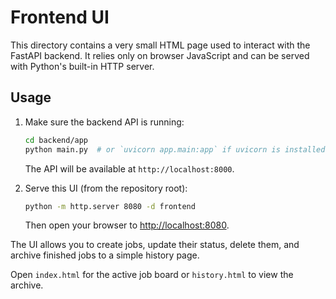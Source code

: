 # Frontend UI

This directory contains a very small HTML page used to interact with the
FastAPI backend. It relies only on browser JavaScript and can be served
with Python's built-in HTTP server.

## Usage

1. Make sure the backend API is running:
   ```bash
   cd backend/app
   python main.py  # or `uvicorn app.main:app` if uvicorn is installed
   ```
   The API will be available at `http://localhost:8000`.

2. Serve this UI (from the repository root):
   ```bash
   python -m http.server 8080 -d frontend
   ```
   Then open your browser to [http://localhost:8080](http://localhost:8080).

The UI allows you to create jobs, update their status, delete them, and
archive finished jobs to a simple history page.

Open `index.html` for the active job board or `history.html` to view the
archive.
